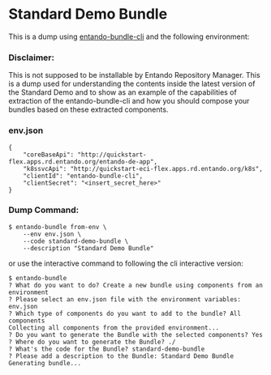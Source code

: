 # Standard Demo Bundle
This is a dump using [entando-bundle-cli](https://github.com/entando-k8s/entando-bundle-cli) and the following environment:

### Disclaimer:
This is not supposed to be installable by Entando Repository Manager.
This is a dump used for understanding the contents inside the latest version of the Standard Demo
and to show as an example of the capabilities of extraction of the entando-bundle-cli and how you
should compose your bundles based on these extracted components.

### env.json
```
{
    "coreBaseApi": "http://quickstart-flex.apps.rd.entando.org/entando-de-app",
    "k8ssvcApi": "http://quickstart-eci-flex.apps.rd.entando.org/k8s",
    "clientId": "entando-bundle-cli",
    "clientSecret": "<insert_secret_here>"
}
```

### Dump Command:
```
$ entando-bundle from-env \
    --env env.json \
    --code standard-demo-bundle \
    --description "Standard Demo Bundle"
```

or use the interactive command to following the cli interactive version:
```
$ entando-bundle
? What do you want to do? Create a new bundle using components from an environment
? Please select an env.json file with the environment variables: env.json
? Which type of components do you want to add to the bundle? All components
Collecting all components from the provided environment...
? Do you want to generate the Bundle with the selected components? Yes
? Where do you want to generate the Bundle? ./
? What's the code for the Bundle? standard-demo-bundle
? Please add a description to the Bundle: Standard Demo Bundle
Generating bundle...
```
